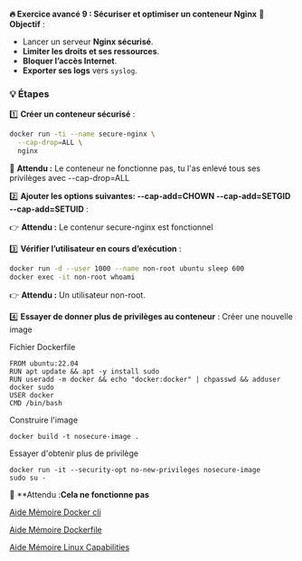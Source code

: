 **🔥 Exercice avancé 9 : Sécuriser et optimiser un conteneur Nginx**
📌 **Objectif** :
- Lancer un serveur **Nginx sécurisé**.
- **Limiter les droits et ses ressources**.
- **Bloquer l’accès Internet**.
- **Exporter ses logs** vers `syslog`.

### **💡 Étapes**
1️⃣ **Créer un conteneur sécurisé** :
```sh
docker run -ti --name secure-nginx \
  --cap-drop=ALL \
  nginx
```
📌 **Attendu :** Le conteneur ne fonctionne pas, tu l'as enlevé tous ses privilèges avec --cap-drop=ALL

2️⃣ **Ajouter les options suivantes: --cap-add=CHOWN  --cap-add=SETGID --cap-add=SETUID** :

👉 **Attendu :** Le contenur secure-nginx est fonctionnel


3️⃣ **Vérifier l’utilisateur en cours d’exécution** :
```sh
docker run -d --user 1000 --name non-root ubuntu sleep 600
docker exec -it non-root whoami
```
👉 **Attendu :** Un utilisateur non-root.

4️⃣ **Essayer de donner plus de privilèges au conteneur** :
Créer une nouvelle image 

Fichier Dockerfile
```
FROM ubuntu:22.04
RUN apt update && apt -y install sudo
RUN useradd -m docker && echo "docker:docker" | chpasswd && adduser docker sudo
USER docker
CMD /bin/bash
```

Construire l'image

```
docker build -t nosecure-image .
```

Essayer d'obtenir plus de privilège

```
docker run -it --security-opt no-new-privileges nosecure-image
sudo su -
```

📌 **Attendu :**Cela ne fonctionne pas**

[Aide Mémoire Docker cli](https://github.com/ycyr/formations/blob/main/docker/aide-memoire/docker-cli-cheatsheet.md)

[Aide Mémoire Dockerfile](https://github.com/ycyr/formations/blob/main/docker/aide-memoire/dockerfile-cheatsheet.md)

[Aide Mémoire Linux Capabilities](https://docs.docker.com/engine/containers/run/#runtime-privilege-and-linux-capabilities)